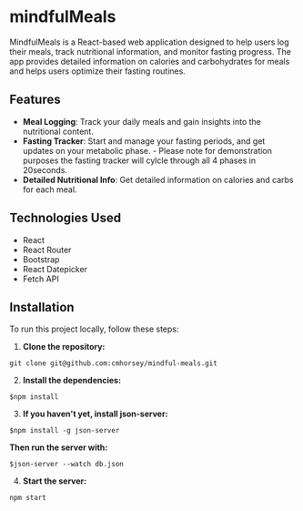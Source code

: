 # mindfulMeals

MindfulMeals is a React-based web application designed to help users log their meals, track nutritional information, and monitor fasting progress. The app provides detailed information on calories and carbohydrates for meals and helps users optimize their fasting routines.

## Features

- **Meal Logging**: Track your daily meals and gain insights into the nutritional content.
- **Fasting Tracker**: Start and manage your fasting periods, and get updates on your metabolic phase. - Please note for demonstration purposes the fasting tracker will cylcle through all 4 phases in 20seconds.
- **Detailed Nutritional Info**: Get detailed information on calories and carbs for each meal.

## Technologies Used

- React
- React Router
- Bootstrap
- React Datepicker
- Fetch API

## Installation

To run this project locally, follow these steps:

1. **Clone the repository:**

`git clone git@github.com:cmhorsey/mindful-meals.git`

2. **Install the dependencies:**

`$npm install`

3. **If you haven't yet, install json-server:**

`$npm install -g json-server`

**Then run the server with:**

`$json-server --watch db.json`

4.  **Start the server:**

`npm start`
